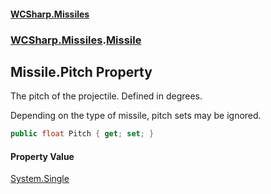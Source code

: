 #### [WCSharp.Missiles](index.md 'index')
### [WCSharp.Missiles](WCSharp.Missiles.md 'WCSharp.Missiles').[Missile](WCSharp.Missiles.Missile.md 'WCSharp.Missiles.Missile')

## Missile.Pitch Property

The pitch of the projectile. Defined in degrees.  
  
Depending on the type of missile, pitch sets may be ignored.

```csharp
public float Pitch { get; set; }
```

#### Property Value
[System.Single](https://docs.microsoft.com/en-us/dotnet/api/System.Single 'System.Single')